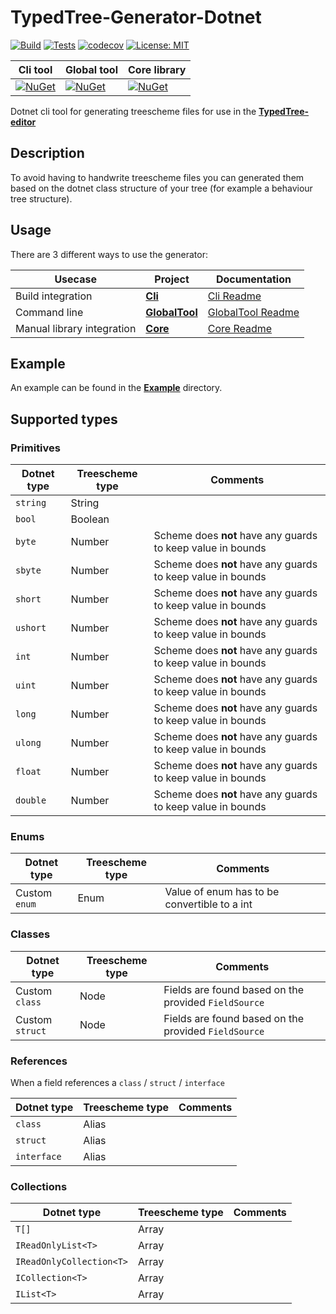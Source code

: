 # TypedTree-Generator-Dotnet

[![Build](https://img.shields.io/azure-devops/build/bastian-blokland/TypedTree/4/master.svg)](https://dev.azure.com/bastian-blokland/TypedTree/_build/latest?definitionId=4&branchName=master)
[![Tests](https://img.shields.io/azure-devops/tests/bastian-blokland/TypedTree/4/master.svg)](https://dev.azure.com/bastian-blokland/TypedTree/_build/latest?definitionId=4&branchName=master)
[![codecov](https://codecov.io/gh/BastianBlokland/typedtree-generator-dotnet/branch/master/graph/badge.svg)](https://codecov.io/gh/BastianBlokland/typedtree-generator-dotnet)
[![License: MIT](https://img.shields.io/badge/License-MIT-blue.svg)](LICENSE)

| Cli tool | Global tool | Core library |
|----------|-------------|--------------|
| [![NuGet](https://img.shields.io/nuget/v/TypedTree.Generator.Cli.svg)](https://www.nuget.org/packages/TypedTree.Generator.Cli/) | [![NuGet](https://img.shields.io/nuget/v/TypedTree.Generator.GlobalTool.svg)](https://www.nuget.org/packages/TypedTree.Generator.GlobalTool/) | [![NuGet](https://img.shields.io/nuget/v/TypedTree.Generator.Core.svg)](https://www.nuget.org/packages/TypedTree.Generator.Core/) |

Dotnet cli tool for generating treescheme files for use in the  [**TypedTree-editor**](https://github.com/bastianblokland/typedtree-editor)

## Description
To avoid having to handwrite treescheme files you can generated them based on the dotnet class
structure of your tree (for example a behaviour tree structure).

## Usage
There are 3 different ways to use the generator:

| Usecase | Project | Documentation |
|---------|---------|---------------|
| Build integration | [**Cli**](https://www.nuget.org/packages/TypedTree.Generator.Cli/) | [Cli Readme](https://github.com/BastianBlokland/typedtree-generator-dotnet/tree/master/src/TypedTree.Generator.Cli/readme.md) |
| Command line | [**GlobalTool**](https://www.nuget.org/packages/TypedTree.Generator.GlobalTool/) | [GlobalTool Readme](https://github.com/BastianBlokland/typedtree-generator-dotnet/tree/master/src/TypedTree.Generator.GlobalTool/readme.md) |
| Manual library integration | [**Core**](https://www.nuget.org/packages/TypedTree.Generator.Core/) | [Core Readme](https://github.com/BastianBlokland/typedtree-generator-dotnet/tree/master/src/TypedTree.Generator.Core/readme.md) |

## Example
An example can be found in the [**Example**](https://github.com/BastianBlokland/typedtree-generator-dotnet/tree/master/example) directory.

## Supported types
### Primitives
| Dotnet type | Treescheme type | Comments |
|-------------|-----------------|----------|
| `string` | String | |
| `bool` | Boolean | |
| `byte` | Number | Scheme does **not** have any guards to keep value in bounds |
| `sbyte` | Number | Scheme does **not** have any guards to keep value in bounds |
| `short` | Number | Scheme does **not** have any guards to keep value in bounds |
| `ushort` | Number | Scheme does **not** have any guards to keep value in bounds |
| `int` | Number | Scheme does **not** have any guards to keep value in bounds |
| `uint` | Number | Scheme does **not** have any guards to keep value in bounds |
| `long` | Number | Scheme does **not** have any guards to keep value in bounds |
| `ulong` | Number | Scheme does **not** have any guards to keep value in bounds |
| `float` | Number | Scheme does **not** have any guards to keep value in bounds |
| `double` | Number | Scheme does **not** have any guards to keep value in bounds |

### Enums
| Dotnet type | Treescheme type | Comments |
|-------------|-----------------|----------|
| Custom `enum` | Enum | Value of enum has to be convertible to a int |

### Classes
| Dotnet type | Treescheme type | Comments |
|-------------|-----------------|----------|
| Custom `class` | Node | Fields are found based on the provided `FieldSource` |
| Custom `struct` | Node | Fields are found based on the provided `FieldSource` |

### References
When a field references a `class` / `struct` / `interface`

| Dotnet type | Treescheme type | Comments |
|-------------|-----------------|----------|
| `class` | Alias | |
| `struct` | Alias | |
| `interface` | Alias | |

### Collections
| Dotnet type | Treescheme type | Comments |
|-------------|-----------------|----------|
| `T[]` | Array | |
| `IReadOnlyList<T>` | Array | |
| `IReadOnlyCollection<T>` | Array | |
| `ICollection<T>` | Array | |
| `IList<T>` | Array | |
